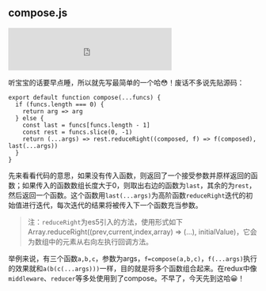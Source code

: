## compose.js

<iframe frameborder="no" border="0" marginwidth="0" marginheight="0" width=330 height=86 src="http://music.163.com/outchain/player?type=2&id=27566686&auto=1&height=66"></iframe>

听宝宝的话要早点睡，所以就先写最简单的一个哈😳！废话不多说先贴源码：

```
export default function compose(...funcs) {
  if (funcs.length === 0) {
    return arg => arg
  } else {
    const last = funcs[funcs.length - 1]
    const rest = funcs.slice(0, -1)
    return (...args) => rest.reduceRight((composed, f) => f(composed), last(...args))
  }
}
```

先来看看代码的意思，如果没有传入函数，则返回了一个接受参数并原样返回的函数；如果传入的函数数组长度大于0，则取出右边的函数为`last`，其余的为`rest`，然后返回一个函数。这个函数用`last(...args)`为高阶函数`reduceRight`迭代的初始值进行迭代，每次迭代的结果将被传入下一个函数充当参数。
> 注：`reduceRight`为es5引入的方法，使用形式如下Array.reduceRight((prev,current,index,array) => (...), initialValue)，它会为数组中的元素从右向左执行回调方法。

举例来说，有三个函数`a,b,c`，参数为args，`f=compose(a,b,c)`，`f(...args)`执行的效果就和`a(b(c(...args)))`一样，目的就是将多个函数组合起来。在redux中像`middleware`、`reducer`等多处使用到了compose。不早了，今天先到这哈😀！


